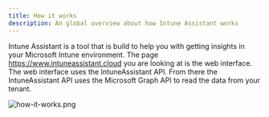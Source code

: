 ```yaml
---
title: How it works
description: An global overview about how Intune Assistant works
---
```


Intune Assistant is a tool that is build to help you with getting insights in your Microsoft Intune environment. The page https://www.intuneassistant.cloud you are looking at is the web interface.
The web interface uses the IntuneAssistant API. From there the IntuneAssistant API uses the Microsoft Graph API to read the data from your tenant.

![how-it-works.png](/images/how-it-works/intuneassistant-global-overview.jpg)